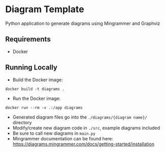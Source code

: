 # Diagram Template
Python application to generate diagrams using Mingrammer and Graphviz

## Requirements
 - Docker

## Running Locally
 - Build the Docker image:

 `docker build -t diagrams .`
 
 - Run the Docker image:

 `docker run --rm -v .:/app diagrams`

 - Generated diagram files go into the `./diagrams/{diagram name}/` directory
 - Modify/create new diagram code in `./src`, example diagrams included
 - Be sure to call new diagrams in `main.py`
 - Mingrammer documentation can be found here: https://diagrams.mingrammer.com/docs/getting-started/installation
